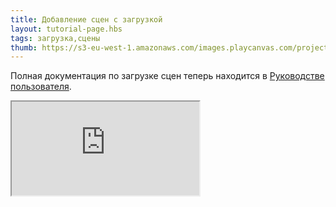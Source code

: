 ```yaml
---
title: Добавление сцен с загрузкой
layout: tutorial-page.hbs
tags: загрузка,сцены
thumb: https://s3-eu-west-1.amazonaws.com/images.playcanvas.com/projects/12/685077/E32FB5-image-75.jpg
---
```


Полная документация по загрузке сцен теперь находится в [Руководстве пользователя][documentation-page].

<iframe loading="lazy" src="https://playcanv.as/e/p/cjBInud1/" title="Добавление сцен с загрузкой"></iframe>

[documentation-page]: /user-manual/packs/loading-scenes/